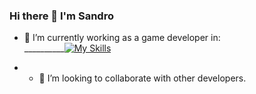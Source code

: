 ### Hi there 👋 I'm Sandro

- 🔭 I’m currently working as a game developer in: <br/>
__________[![My Skills](https://skillicons.dev/icons?i=unity,cs&perline=3)](https://skillicons.dev)

- - 👯 I’m looking to collaborate with other developers.
<!--
**chkaduasandro/chkaduasandro** is a ✨ _special_ ✨ repository because its `README.md` (this file) appears on your GitHub profile.

Here are some ideas to get you started:

- 🔭 I’m currently working on ...
- 🌱 I’m currently learning ...
- 👯 I’m looking to collaborate on ...
- 🤔 I’m looking for help with ...
- 💬 Ask me about ...
- 📫 How to reach me: ...
- 😄 Pronouns: ...
- ⚡ Fun fact: ...
-->




[git-shield]: https://img.shields.io/badge/GIT-E44C30?style=for-the-badge&logo=git&logoColor=white
[unity-shield]: https://img.shields.io/badge/Unity-100000?style=for-the-badge&logo=unity&logoColor=white
[rider-shield]: https://img.shields.io/badge/Rider-000000?style=for-the-badge&logo=Rider&logoColor=white
